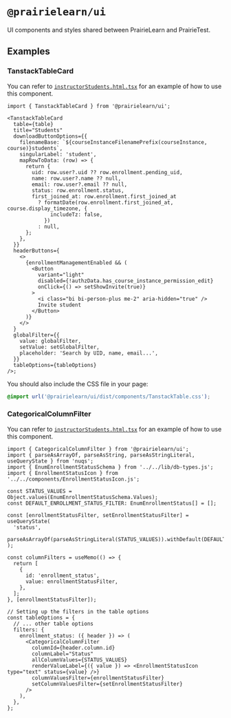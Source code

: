 # `@prairielearn/ui`

UI components and styles shared between PrairieLearn and PrairieTest.

## Examples

### TanstackTableCard

You can refer to [`instructorStudents.html.tsx`](../../apps/prairielearn/src/pages/instructorStudents/instructorStudents.html.tsx) for an example of how to use this component.

```tsx
import { TanstackTableCard } from '@prairielearn/ui';

<TanstackTableCard
  table={table}
  title="Students"
  downloadButtonOptions={{
    filenameBase: `${courseInstanceFilenamePrefix(courseInstance, course)}students`,
    singularLabel: 'student',
    mapRowToData: (row) => {
      return {
        uid: row.user?.uid ?? row.enrollment.pending_uid,
        name: row.user?.name ?? null,
        email: row.user?.email ?? null,
        status: row.enrollment.status,
        first_joined_at: row.enrollment.first_joined_at
          ? formatDate(row.enrollment.first_joined_at, course.display_timezone, {
              includeTz: false,
            })
          : null,
      };
    },
  }}
  headerButtons={
    <>
      {enrollmentManagementEnabled && (
        <Button
          variant="light"
          disabled={!authzData.has_course_instance_permission_edit}
          onClick={() => setShowInvite(true)}
        >
          <i class="bi bi-person-plus me-2" aria-hidden="true" />
          Invite student
        </Button>
      )}
    </>
  }
  globalFilter={{
    value: globalFilter,
    setValue: setGlobalFilter,
    placeholder: 'Search by UID, name, email...',
  }}
  tableOptions={tableOptions}
/>;
```

You should also include the CSS file in your page:

```css
@import url('@prairielearn/ui/dist/components/TanstackTable.css');
```

### CategoricalColumnFilter

You can refer to [`instructorStudents.html.tsx`](../../apps/prairielearn/src/pages/instructorStudents/instructorStudents.html.tsx) for an example of how to use this component.

```tsx
import { CategoricalColumnFilter } from '@prairielearn/ui';
import { parseAsArrayOf, parseAsString, parseAsStringLiteral, useQueryState } from 'nuqs';
import { EnumEnrollmentStatusSchema } from '../../lib/db-types.js';
import { EnrollmentStatusIcon } from '../../components/EnrollmentStatusIcon.js';

const STATUS_VALUES = Object.values(EnumEnrollmentStatusSchema.Values);
const DEFAULT_ENROLLMENT_STATUS_FILTER: EnumEnrollmentStatus[] = [];

const [enrollmentStatusFilter, setEnrollmentStatusFilter] = useQueryState(
  'status',
  parseAsArrayOf(parseAsStringLiteral(STATUS_VALUES)).withDefault(DEFAULT_ENROLLMENT_STATUS_FILTER),
);

const columnFilters = useMemo(() => {
  return [
    {
      id: 'enrollment_status',
      value: enrollmentStatusFilter,
    },
  ];
}, [enrollmentStatusFilter]);

// Setting up the filters in the table options
const tableOptions = {
  // ... other table options
  filters: {
    enrollment_status: ({ header }) => (
      <CategoricalColumnFilter
        columnId={header.column.id}
        columnLabel="Status"
        allColumnValues={STATUS_VALUES}
        renderValueLabel={({ value }) => <EnrollmentStatusIcon type="text" status={value} />}
        columnValuesFilter={enrollmentStatusFilter}
        setColumnValuesFilter={setEnrollmentStatusFilter}
      />
    ),
  },
};
```
